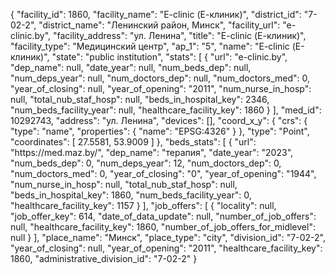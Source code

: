{
    "facility_id": 1860,
    "facility_name": "E-clinic (Е-клиник)",
    "district_id": "7-02-2",
    "district_name": "Ленинский район, Минск",
    "facility_url": "e-clinic.by",
    "facility_address": "ул. Ленина",
    "title": "E-clinic (Е-клиник)",
    "facility_type": "Медицинский центр",
    "ap_1": "5",
    "name": "E-clinic (Е-клиник)",
    "state": "public institution",
    "stats": [
        {
            "url": "e-clinic.by",
            "dep_name": null,
            "date_year": null,
            "num_beds_dep": null,
            "num_deps_year": null,
            "num_doctors_dep": null,
            "num_doctors_med": 0,
            "year_of_closing": null,
            "year_of_opening": "2011",
            "num_nurse_in_hosp": null,
            "total_nub_staf_hosp": null,
            "beds_in_hospital_key": 2346,
            "num_beds_facility_year": null,
            "healthcare_facility_key": 1860
        }
    ],
    "med_id": 10292743,
    "address": "ул. Ленина",
    "devices": [],
    "coord_x_y": {
        "crs": {
            "type": "name",
            "properties": {
                "name": "EPSG:4326"
            }
        },
        "type": "Point",
        "coordinates": [
            27.5581,
            53.9009
        ]
    },
    "beds_stats": [
        {
            "url": "https:\/\/med.maz.by\/",
            "dep_name": "терапия",
            "date_year": "2023",
            "num_beds_dep": 0,
            "num_deps_year": 12,
            "num_doctors_dep": 0,
            "num_doctors_med": 0,
            "year_of_closing": "0",
            "year_of_opening": "1944",
            "num_nurse_in_hosp": null,
            "total_nub_staf_hosp": null,
            "beds_in_hospital_key": 1860,
            "num_beds_facility_year": 0,
            "healthcare_facility_key": 1157
        }
    ],
    "job_offers": [
        {
            "locality": null,
            "job_offer_key": 614,
            "date_of_data_update": null,
            "number_of_job_offers": null,
            "healthcare_facility_key": 1860,
            "number_of_job_offers_for_midlevel": null
        }
    ],
    "place_name": "Минск",
    "place_type": "city",
    "division_id": "7-02-2",
    "year_of_closing": null,
    "year_of_opening": "2011",
    "healthcare_facility_key": 1860,
    "administrative_division_id": "7-02-2"
}